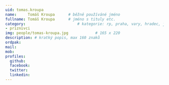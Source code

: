 ```yaml
---
uid: tomas.kroupa
name:     Tomáš Kroupa  	# běžně používáné jméno
fullname: Tomáš Kroupa  	# jméno s tituly etc.
category:                 		# kategorie: rp, praha, vary, hradec, jmk, senat
- priznivci
img: people/tomas-kroupa.jpg            # 165 x 220
description: # kratký popis, max 160 znaků
ordpak: 
mail:
mob:
profiles:
  github:
  facebook: 
  twitter:
  linkedin:
---
```

